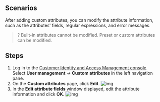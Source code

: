 ## Scenarios
After adding custom attributes, you can modify the attribute information, such as the attributes' fields, regular expressions, and error messages.
>? Built-in attributes cannot be modified. Preset or custom attributes can be modified.

## Steps
1. Log in to the [Customer Identity and Access Management console](https://console.tencentcloud.com/ciam). Select **User management** -> **Custom attributes** in the left navigation pane.
2. On the **Custom attributes** page, click **Edit**.
![img](https://qcloudimg.tencent-cloud.cn/raw/b787b7fa273a4801b8539999a0460fd1.png)
3. In the **Edit attribute fields** window displayed, edit the attribute information and click **OK**.
![img](https://qcloudimg.tencent-cloud.cn/raw/225c9d1a166ea38d9e8e70a9163dc7bb.png)